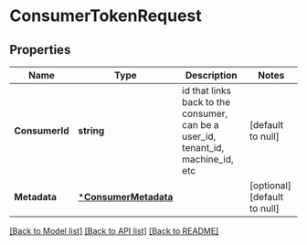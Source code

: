 # ConsumerTokenRequest

## Properties
Name | Type | Description | Notes
------------ | ------------- | ------------- | -------------
**ConsumerId** | **string** | id that links back to the consumer, can be a user_id, tenant_id, machine_id, etc | [default to null]
**Metadata** | [***ConsumerMetadata**](ConsumerMetadata.md) |  | [optional] [default to null]

[[Back to Model list]](../README.md#documentation-for-models) [[Back to API list]](../README.md#documentation-for-api-endpoints) [[Back to README]](../README.md)

